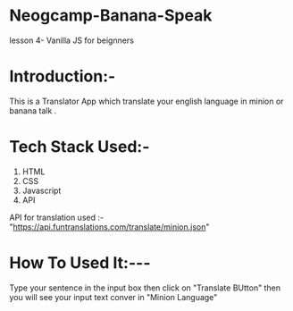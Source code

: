 # Neogcamp-Banana-Speak
lesson 4- Vanilla JS for beignners

# Introduction:-

This is a Translator App which translate your english language in minion or banana talk .

# Tech Stack Used:-

1. HTML
2. CSS
3. Javascript
4. API

API for translation used :- "https://api.funtranslations.com/translate/minion.json"

# How To Used It:---

Type your sentence in the input box then click on "Translate BUtton" then you will see your input text conver in "Minion Language"
